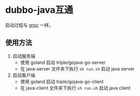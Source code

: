 # dubbo-java互通

启动过程与 [grpc](../grpc/README.md) 一样。

## 使用方法

1. 启动服务端 
   - 使用 goland 启动 triple/gojava-go-server
   - 在 java-server 文件夹下执行 `sh run.sh` 启动 java server
2. 启动客户端 
   - 使用 goland 启动 triple/gojava-go-client
   - 在 java-client 文件夹下执行 `sh run.sh` 启动 java client

